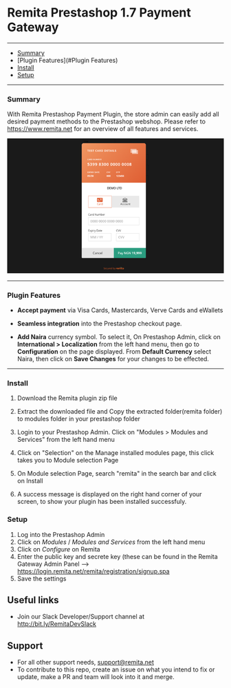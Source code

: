 # Remita Prestashop 1.7 Payment Gateway

---
- [Summary](#summary)
- [Plugin Features](#Plugin Features)
- [Install](#Install)
- [Setup](#setup)

---
### Summary

With Remita Prestashop Payment Plugin, the store admin can easily add all desired payment methods to the Prestashop webshop. Please refer to https://www.remita.net for an overview of all features and services.

![](payment-image.png) 

---

### Plugin Features

*   __Accept payment__ via Visa Cards, Mastercards, Verve Cards and eWallets

* 	__Seamless integration__ into the Prestashop checkout page.
* 	__Add Naira__ currency symbol. To select it, On Prestashop Admin, click on __International > Localization__ from the left hand menu, then go to  __Configuration__ on the page displayed. From __Default Currency__ select Naira, then click on __Save Changes__ for your changes to be effected.

---


### Install

1. Download the Remita plugin zip file

2. Extract the downloaded file and Copy the extracted folder(remita folder) to modules folder in your prestashop folder
3. Login to your Prestashop Admin. Click on "Modules > Modules and Services" from the left hand menu
4. Click on "Selection" on the  Manage installed modules page, this click takes you to  Module selection Page
5. On Module selection Page, search "remita" in the search bar and click on Install
6. A success message is displayed on the right hand corner of your screen, to show your plugin has been installed successfuly.



### Setup

1. Log into the Prestashop Admin
2. Click on  *Modules* / *Modules and Services* from the left hand menu
3. Click on   *Configure* on Remita
4. Enter the public key and secrete key (these can be found in the Remita Gateway Admin Panel --> https://login.remita.net/remita/registration/signup.spa
5. Save the settings



## Useful links
* Join our Slack Developer/Support channel at http://bit.ly/RemitaDevSlack
    
## Support
- For all other support needs, support@remita.net
- To contribute to this repo, create an issue on what you intend to fix or update, make a PR and team will look into it and merge.
